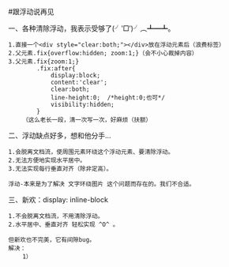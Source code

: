 #跟浮动说再见

一、各种清除浮动，我表示受够了(╯‵□′)╯︵┻━┻。

    1.直接一个<div style="clear:both;"></div>放在浮动元素后（浪费标签）
    2.父元素.fix{overflow:hidden; zoom:1;}（会不小心裁掉内容）
    3.父元素.fix{zoom:1;}
            .fix:after{
                display:block; 
                content:'clear'; 
                clear:both; 
                line-height:0;  /*height:0;也可*/
                visibility:hidden;
            }
        （这么老长一段，清一次写一次，好麻烦（扶额）

二、浮动缺点好多，想和他分手...

    1.会脱离文档流，使周围元素环绕这个浮动元素、要清除浮动。
    2.无法方便地实现水平居中。
    3.无法实现每行垂直对齐（除非定高）。

    浮动-本来是为了解决 文字环绕图片 这个问题而存在的。我们不合适。

三、新欢：display: inline-block
    
    1.不会脱离文档流，不用清除浮动。
    2.水平居中、垂直对齐 轻松实现 ^O^ 。

    但新欢也不完美，它有间隙bug。
    解决：
        1）